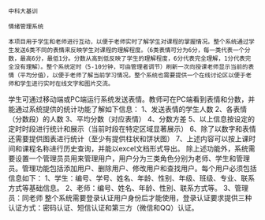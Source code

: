     中科大基训

    情绪管理系统

    本项目用于学生和老师进行互动，以便于老师实时了解学生对课程的掌握情况。整个系统通过学生发送6类不同的表情来反映学生对课程的理解程度。（6类表情可分为6分，每一类代表一个分数，最高6分，最低1分。分数从高到低反映了学生的理解程度，6分代表完全理解，1分代表完全没有理解）。整个系统定时（5-10分钟，可由管理者调节）刷新一次向授课老师显示当前的表情（平均分值），以便于老师了解当前学习情况。整个系统也需要提供一个在线讨论区以便于老师和学生进行实时在线文字和图片交流。
 学生可通过移动端或PC端运行系统发送表情。教师可在PC端看到表情和分数，并能通过系统提供的统计功能了解如下信息：
    1、发送表情的学生人数
    2、各表情（分数段）的人数
    3、平均分数（对应表情）
    4、分数方差
    5、以上信息按设定的定时时段进行统计和展示（当前时段在特定区域显著展示）
    6、除了以数字和表情还需要提供图表进行统计（至少有提供柱状和饼状图）
    7、上述内容可以按上课时间和课程名称进行历史查询，并能以excel文档形式导出。
    除上述功能外，系统需要设置一个管理员员用来管理用户，用户分为三类角色分别为老师、学生和管理员。管理功能包括添加用户、删除用户、修改用户和查找用户。每个用户必须包括信息如下：
    1、学生：编号、学号、姓名、年龄、性别、年级、班级、专业、联系方式等基础信息。
    2、老师：编号、姓名、年龄、性别、联系方式等。
    3、管理员：同老师
   整个系统需要登录认证用户身份后才能使用，登录认证要求提供三种认证方式：密码认证、短信认证和第三方（微信和QQ）认证。